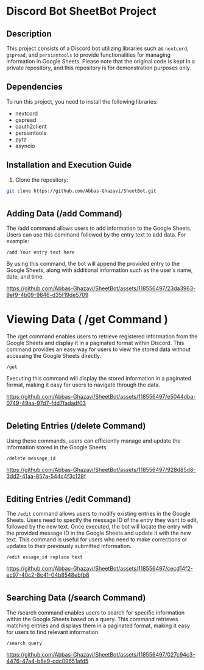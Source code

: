 # Discord Bot SheetBot Project

## Description

This project consists of a Discord bot utilizing libraries such as `nextcord`, `gspread`, and `persiantools` to provide functionalities for managing information in Google Sheets. Please note that the original code is kept in a private repository, and this repository is for demonstration purposes only.

## Dependencies

To run this project, you need to install the following libraries:

- nextcord
- gspread
- oauth2client
- persiantools
- pytz
- asyncio

## Installation and Execution Guide

1. Clone the repository:

```bash
git clone https://github.com/Abbas-Ghazavi/SheetBot.git
```
#

## Adding Data (/add Command)
The /add command allows users to add information to the Google Sheets. Users can use this command followed by the entry text to add data. For example:

``` /add Your entry text here ```

By using this command, the bot will append the provided entry to the Google Sheets, along with additional information such as the user's name, date, and time.

https://github.com/Abbas-Ghazavi/SheetBot/assets/118556497/23da3963-9ef9-4b09-9846-d35f19de5709
#

# Viewing Data ( /get Command )
The /get command enables users to retrieve registered information from the Google Sheets and display it in a paginated format within Discord. This command provides an easy way for users to view the stored data without accessing the Google Sheets directly.

``` /get ```

Executing this command will display the stored information in a paginated format, making it easy for users to navigate through the data.



https://github.com/Abbas-Ghazavi/SheetBot/assets/118556497/e5044dba-0749-49aa-97d7-fdd7fadadf03

#
## Deleting Entries (/delete Command)

Using these commands, users can efficiently manage and update the information stored in the Google Sheets.

``` /delete message_id ```


https://github.com/Abbas-Ghazavi/SheetBot/assets/118556497/928d85d8-3dd2-41aa-857a-544c4f3c128f

#

## Editing Entries (/edit Command)

The `/edit` command allows users to modify existing entries in the Google Sheets. Users need to specify the message ID of the entry they want to edit, followed by the new text. Once executed, the bot will locate the entry with the provided message ID in the Google Sheets and update it with the new text. This command is useful for users who need to make corrections or updates to their previously submitted information.

``` /edit essage_id replace text ```

https://github.com/Abbas-Ghazavi/SheetBot/assets/118556497/cecd14f2-ec97-40c2-8c41-04b8548ebfb8

#
## Searching Data (/search Command)

The /search command enables users to search for specific information within the Google Sheets based on a query. This command retrieves matching entries and displays them in a paginated format, making it easy for users to find relevant information.



``` /search query ```



https://github.com/Abbas-Ghazavi/SheetBot/assets/118556497/027c94c3-4476-47a4-b8e9-cdc09651afd5
#


